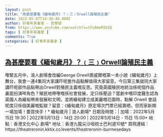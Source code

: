 ```yaml
---
layout: post
title: "為甚麼要看《緬甸歲月》？﹙三﹚Orwell論殖民主義"
date: 2022-05-07T14:30:40.000Z
author: 好青年荼毒室 - 哲學部
from: https://www.youtube.com/watch?v=tFu0meRIb5Q
tags: [ 好青年荼毒室 ]
comments: True
categories: [ 好青年荼毒室 ]
---
```

<!--1651933840000-->
[為甚麼要看《緬甸歲月》？﹙三﹚Orwell論殖民主義](https://www.youtube.com/watch?v=tFu0meRIb5Q)
------

<div>
嚟緊五月中，浪人劇場會改編George Orwell奧威爾嘅第一本小說《緬甸歲月》上舞台，我會一連4集同大家講吓呢套作品點解值得大家留意。今日第三集就同大家講吓呢部作品點帶出Orwell對殖民主義嘅反思。究竟英國殖民地統治係呢個作品裏面扮演咩角色？殖民地帶嚟嘅係社會發展，定只係壓迫？當劇中嘅印度醫生認為英國人為緬甸帶來發展和文明，並將緬甸建立成美麗嘅花園時，點解 Orwell 會話呢度只係個美麗嘅監獄？留意：《緬甸歲月》原定場次門票已經賣晒，但而家新開一場加場！要買快手！* 緬甸歲月 | 浪人劇場* 日期及時間：| 加場：2022年5月15日 19:30 | 2022年5月13日 - 14日 20:00 | 2022年5月14日 - 15日 15:00* 地點：香港文化中心 劇場* 地址：香港九龍尖沙咀梳士巴利道10號* 買飛連結：https://theatreronin.kktix.cc/events/theatreronin-burmesedays
</div>
